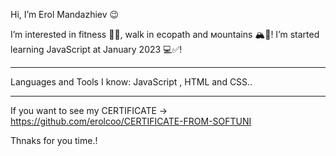 Hi, I’m Erol Mandazhiev 😉


I’m interested in fitness 🏋️‍♂️, walk in ecopath and мountains 🏔️🌳!
I’m started learning JavaScript at January 2023  💻✅!


----------------------------------------------

Languages and Tools I know: JavaScript , HTML and CSS..

----------------------------------------------

If you want to see my CERTIFICATE -> https://github.com/erolcoo/CERTIFICATE-FROM-SOFTUNI 

Thnaks for you time.!
